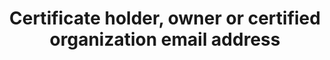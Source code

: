 ---
title: 'Certificate holder, owner or certified organization email address'
field: 'is.certifiedOrganization.email'
slug: 'certification-certificate-holder-owner-or-certified-organization-email-address'
description: 'Email address of an organization'
required: False
module: 'Certificate Holder, Owner or Certified organization'
cluster: 'Certification'
policy: 'Free value. Single value only.'
layout: 'home'
---